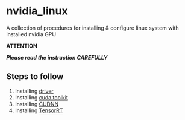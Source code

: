 # nvidia_linux
A collection of procedures for installing & configure linux system with installed nvidia GPU

**ATTENTION**

***Please read the instruction CAREFULLY***

## Steps to follow ##
1. Installing [driver](./driver)
2. Installing [cuda toolkit](./cuda_toolkit)
3. Installing [CUDNN](./cudnn)
4. Installing [TensorRT](./tensorRT)